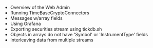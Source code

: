 * Overview of the Web Admin
* Running TimeBaseCryptoConnectors
* Messages w/array fields
* Using Grafana 
* Exporting securities stream using tickdb.sh
* Objects in arrays do not have 'Symbol' or 'InstrumentType' fields
* Interleaving data from multiple streams
